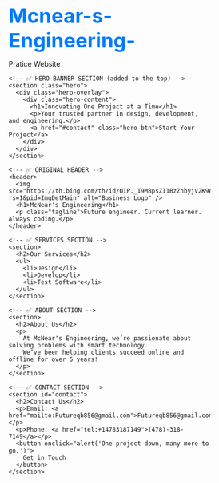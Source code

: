 # Mcnear-s-Engineering-
Pratice Website 
<!DOCTYPE html>
<html lang="en">
<head>
  <meta charset="UTF-8" />
  <meta name="viewport" content="width=device-width, initial-scale=1.0" />
  <title>McNear's Engineering</title>
  <link href="https://fonts.googleapis.com/css2?family=Poppins:wght@400;600&display=swap" rel="stylesheet">
  <style>
    * {
      box-sizing: border-box;
      margin: 0;
      padding: 0;
    }

    body {
      font-family: 'Poppins', sans-serif;
      background: linear-gradient(to right, #e0f7fa, #ffffff);
      color: #333;
      padding: 20px;
    }

    .container {
      max-width: 960px;
      margin: auto;
    }

    /* 🌟 HERO BANNER STYLES */
    .hero {
      position: relative;
      background-image: url('https://images.unsplash.com/photo-1605902711622-cfb43c4437f1?auto=format&fit=crop&w=1600&q=80');
      background-size: cover;
      background-position: center;
      height: 90vh;
      border-radius: 20px;
      overflow: hidden;
      margin-bottom: 50px;
    }

    .hero-overlay {
      background: rgba(0, 0, 0, 0.6);
      width: 100%;
      height: 100%;
      display: flex;
      align-items: center;
      justify-content: center;
      text-align: center;
      padding: 20px;
    }

    .hero-content {
      color: #fff;
      max-width: 700px;
      padding: 30px;
    }

    .hero h1 {
      font-size: 3rem;
      font-weight: 600;
      margin-bottom: 20px;
      line-height: 1.3;
    }

    .hero p {
      font-size: 1.2rem;
      margin-bottom: 30px;
      color: #eee;
    }

    .hero-btn {
      background-color: #00bcd4;
      color: white;
      padding: 14px 28px;
      font-size: 16px;
      border-radius: 8px;
      text-decoration: none;
      transition: background 0.3s ease, transform 0.3s ease;
    }

    .hero-btn:hover {
      background-color: #0097a7;
      transform: translateY(-2px);
    }

    /* 🧩 HEADER AND SECTIONS */
    header {
      text-align: center;
      margin-bottom: 40px;
    }

    header img {
      max-width: 120px;
      border-radius: 50%;
      box-shadow: 0 4px 10px rgba(0, 0, 0, 0.1);
      margin-bottom: 10px;
    }

    h1 {
      font-size: 2.5rem;
      color: #007BFF;
    }

    p.tagline {
      font-size: 1.1rem;
      color: #555;
    }

    section {
      background: #fff;
      padding: 30px;
      margin-bottom: 25px;
      border-radius: 16px;
      box-shadow: 0 8px 20px rgba(0, 0, 0, 0.05);
      transition: transform 0.2s;
    }

    section:hover {
      transform: scale(1.01);
    }

    h2 {
      font-size: 1.8rem;
      margin-bottom: 15px;
      color: #333;
    }

    ul {
      list-style: disc;
      margin-left: 20px;
      color: #444;
    }

    button {
      background: #007BFF;
      color: white;
      padding: 14px 24px;
      border: none;
      border-radius: 8px;
      font-size: 16px;
      margin-top: 10px;
      cursor: pointer;
      transition: background 0.3s;
    }

    button:hover {
      background: #0056b3;
    }

    @media (max-width: 600px) {
      .hero h1 {
        font-size: 2rem;
      }

      .hero p {
        font-size: 1rem;
      }

      .hero-content {
        padding: 20px;
      }

      h1 {
        font-size: 1.8rem;
      }

      section {
        padding: 20px;
      }

      button {
        width: 100%;
      }
    }
  </style>
</head>
<body>
  <div class="container">

    <!-- ✅ HERO BANNER SECTION (added to the top) -->
    <section class="hero">
      <div class="hero-overlay">
        <div class="hero-content">
          <h1>Innovating One Project at a Time</h1>
          <p>Your trusted partner in design, development, and engineering.</p>
          <a href="#contact" class="hero-btn">Start Your Project</a>
        </div>
      </div>
    </section>

    <!-- ✅ ORIGINAL HEADER -->
    <header>
      <img src="https://th.bing.com/th/id/OIP._I9M8psZI1BzZhbyjV2K9AHaHa?rs=1&pid=ImgDetMain" alt="Business Logo" />
      <h1>McNear's Engineering</h1>
      <p class="tagline">Future engineer. Current learner. Always coding.</p>
    </header>

    <!-- ✅ SERVICES SECTION -->
    <section>
      <h2>Our Services</h2>
      <ul>
        <li>Design</li>
        <li>Develop</li>
        <li>Test Software</li>
      </ul>
    </section>

    <!-- ✅ ABOUT SECTION -->
    <section>
      <h2>About Us</h2>
      <p>
        At McNear's Engineering, we’re passionate about solving problems with smart technology.
        We’ve been helping clients succeed online and offline for over 5 years!
      </p>
    </section>

    <!-- ✅ CONTACT SECTION -->
    <section id="contact">
      <h2>Contact Us</h2>
      <p>Email: <a href="mailto:Futureqb856@gmail.com">Futureqb856@gmail.com</a></p>
      <p>Phone: <a href="tel:+14783187149">(478)-318-7149</a></p>
      <button onclick="alert('One project down, many more to go.')">
        Get in Touch
      </button>
    </section>

  </div>
</body>
</html>
